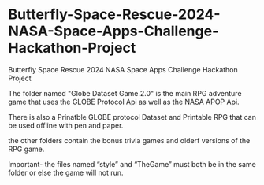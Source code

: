 # Butterfly-Space-Rescue-2024-NASA-Space-Apps-Challenge-Hackathon-Project
Butterfly Space Rescue 2024 NASA Space Apps Challenge Hackathon Project

The folder named "Globe Dataset Game.2.0" is the main RPG adventure game that uses the GLOBE Protocol Api as well as the NASA APOP Api.

There is also a Prinatble GLOBE protocol Dataset and Printable RPG that can be used offline with pen and paper.

the other folders contain the bonus trivia games and olderf versions of the RPG game.

Important- the files named “style” and “TheGame” must both be in the same folder or else the game will not run. 

